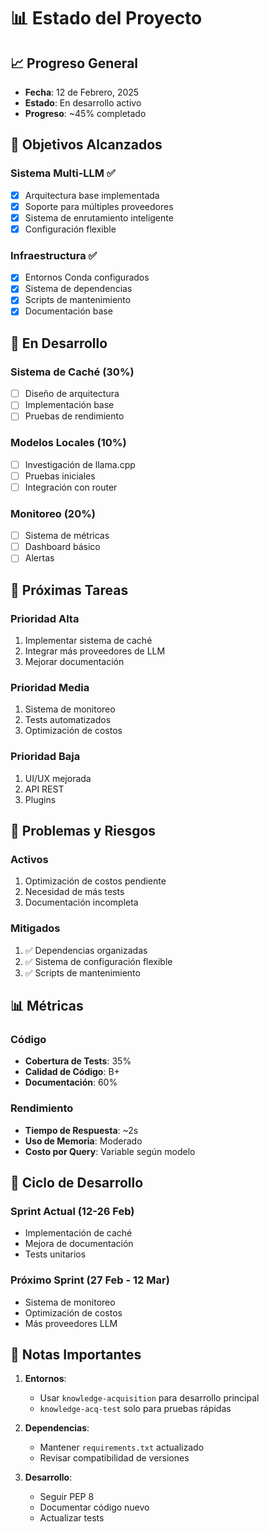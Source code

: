 # 📊 Estado del Proyecto

## 📈 Progreso General
- **Fecha**: 12 de Febrero, 2025
- **Estado**: En desarrollo activo
- **Progreso**: ~45% completado

## 🎯 Objetivos Alcanzados

### Sistema Multi-LLM ✅
- [x] Arquitectura base implementada
- [x] Soporte para múltiples proveedores
- [x] Sistema de enrutamiento inteligente
- [x] Configuración flexible

### Infraestructura ✅
- [x] Entornos Conda configurados
- [x] Sistema de dependencias
- [x] Scripts de mantenimiento
- [x] Documentación base

## 🚧 En Desarrollo

### Sistema de Caché (30%)
- [ ] Diseño de arquitectura
- [ ] Implementación base
- [ ] Pruebas de rendimiento

### Modelos Locales (10%)
- [ ] Investigación de llama.cpp
- [ ] Pruebas iniciales
- [ ] Integración con router

### Monitoreo (20%)
- [ ] Sistema de métricas
- [ ] Dashboard básico
- [ ] Alertas

## 📅 Próximas Tareas

### Prioridad Alta
1. Implementar sistema de caché
2. Integrar más proveedores de LLM
3. Mejorar documentación

### Prioridad Media
1. Sistema de monitoreo
2. Tests automatizados
3. Optimización de costos

### Prioridad Baja
1. UI/UX mejorada
2. API REST
3. Plugins

## 🚨 Problemas y Riesgos

### Activos
1. Optimización de costos pendiente
2. Necesidad de más tests
3. Documentación incompleta

### Mitigados
1. ✅ Dependencias organizadas
2. ✅ Sistema de configuración flexible
3. ✅ Scripts de mantenimiento

## 📊 Métricas

### Código
- **Cobertura de Tests**: 35%
- **Calidad de Código**: B+
- **Documentación**: 60%

### Rendimiento
- **Tiempo de Respuesta**: ~2s
- **Uso de Memoria**: Moderado
- **Costo por Query**: Variable según modelo

## 🔄 Ciclo de Desarrollo

### Sprint Actual (12-26 Feb)
- Implementación de caché
- Mejora de documentación
- Tests unitarios

### Próximo Sprint (27 Feb - 12 Mar)
- Sistema de monitoreo
- Optimización de costos
- Más proveedores LLM

## 📝 Notas Importantes

1. **Entornos**:
   - Usar `knowledge-acquisition` para desarrollo principal
   - `knowledge-acq-test` solo para pruebas rápidas

2. **Dependencias**:
   - Mantener `requirements.txt` actualizado
   - Revisar compatibilidad de versiones

3. **Desarrollo**:
   - Seguir PEP 8
   - Documentar código nuevo
   - Actualizar tests
